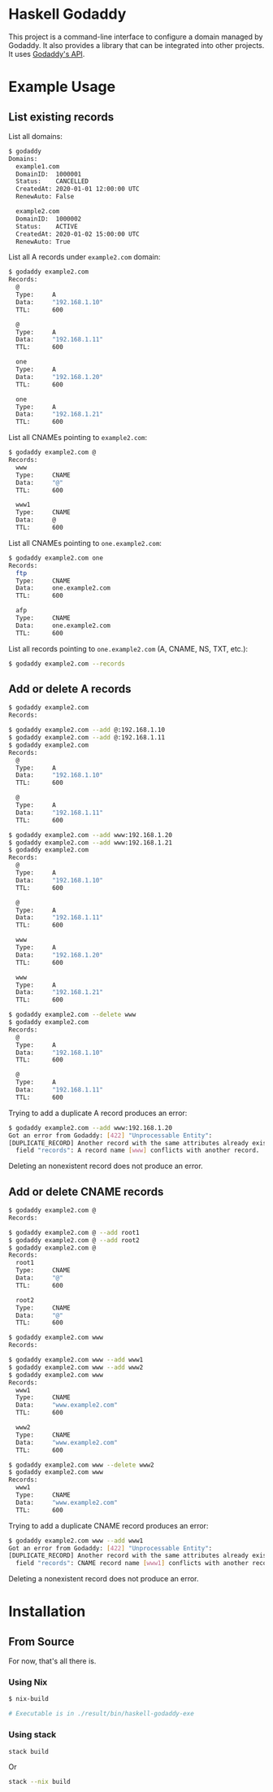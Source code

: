 # Haskell Godaddy

This project is a command-line interface to configure a domain managed
by Godaddy. It also provides a library that can be integrated into
other projects. It uses [Godaddy's
API](https://developer.godaddy.com/getstarted).


# Example Usage

## List existing records

List all domains:

```bash
$ godaddy
Domains:
  example1.com
  DomainID:  1000001
  Status:    CANCELLED
  CreatedAt: 2020-01-01 12:00:00 UTC
  RenewAuto: False

  example2.com
  DomainID:  1000002
  Status:    ACTIVE
  CreatedAt: 2020-01-02 15:00:00 UTC
  RenewAuto: True
```

List all A records under `example2.com` domain:

```bash
$ godaddy example2.com
Records:
  @
  Type:     A
  Data:     "192.168.1.10"
  TTL:      600

  @
  Type:     A
  Data:     "192.168.1.11"
  TTL:      600

  one
  Type:     A
  Data:     "192.168.1.20"
  TTL:      600

  one
  Type:     A
  Data:     "192.168.1.21"
  TTL:      600
```

List all CNAMEs pointing to `example2.com`:

```bash
$ godaddy example2.com @
Records:
  www
  Type:     CNAME
  Data:     "@"
  TTL:      600

  www1
  Type:     CNAME
  Data:     @
  TTL:      600
```

List all CNAMEs pointing to `one.example2.com`:

```bash
$ godaddy example2.com one
Records:
  ftp
  Type:     CNAME
  Data:     one.example2.com
  TTL:      600

  afp
  Type:     CNAME
  Data:     one.example2.com
  TTL:      600
```

List all records pointing to `one.example2.com` (A, CNAME, NS, TXT, etc.):

```bash
$ godaddy example2.com --records
```

## Add or delete A records

```bash
$ godaddy example2.com
Records:

$ godaddy example2.com --add @:192.168.1.10
$ godaddy example2.com --add @:192.168.1.11
$ godaddy example2.com
Records:
  @
  Type:     A
  Data:     "192.168.1.10"
  TTL:      600

  @
  Type:     A
  Data:     "192.168.1.11"
  TTL:      600

$ godaddy example2.com --add www:192.168.1.20
$ godaddy example2.com --add www:192.168.1.21
$ godaddy example2.com
Records:
  @
  Type:     A
  Data:     "192.168.1.10"
  TTL:      600

  @
  Type:     A
  Data:     "192.168.1.11"
  TTL:      600

  www
  Type:     A
  Data:     "192.168.1.20"
  TTL:      600

  www
  Type:     A
  Data:     "192.168.1.21"
  TTL:      600

$ godaddy example2.com --delete www
$ godaddy example2.com
Records:
  @
  Type:     A
  Data:     "192.168.1.10"
  TTL:      600

  @
  Type:     A
  Data:     "192.168.1.11"
  TTL:      600
```

Trying to add a duplicate A record produces an error:
```bash
$ godaddy example2.com --add www:192.168.1.20
Got an error from Godaddy: [422] "Unprocessable Entity":
[DUPLICATE_RECORD] Another record with the same attributes already exists:
  field "records": A record name [www] conflicts with another record.
```

Deleting an nonexistent record does not produce an error.

## Add or delete CNAME records

```bash
$ godaddy example2.com @
Records:

$ godaddy example2.com @ --add root1
$ godaddy example2.com @ --add root2
$ godaddy example2.com @
Records:
  root1
  Type:     CNAME
  Data:     "@"
  TTL:      600

  root2
  Type:     CNAME
  Data:     "@"
  TTL:      600

$ godaddy example2.com www
Records:

$ godaddy example2.com www --add www1
$ godaddy example2.com www --add www2
$ godaddy example2.com www
Records:
  www1
  Type:     CNAME
  Data:     "www.example2.com"
  TTL:      600

  www2
  Type:     CNAME
  Data:     "www.example2.com"
  TTL:      600

$ godaddy example2.com www --delete www2
$ godaddy example2.com www
Records:
  www1
  Type:     CNAME
  Data:     "www.example2.com"
  TTL:      600

```

Trying to add a duplicate CNAME record produces an error:
```bash
$ godaddy example2.com www --add www1
Got an error from Godaddy: [422] "Unprocessable Entity":
[DUPLICATE_RECORD] Another record with the same attributes already exists:
  field "records": CNAME record name [www1] conflicts with another record.
```

Deleting a nonexistent record does not produce an error.

# Installation

## From Source

For now, that's all there is.

### Using Nix

```bash
$ nix-build

# Executable is in ./result/bin/haskell-godaddy-exe
```

### Using stack

```bash
stack build
```

Or

```bash
stack --nix build
```
